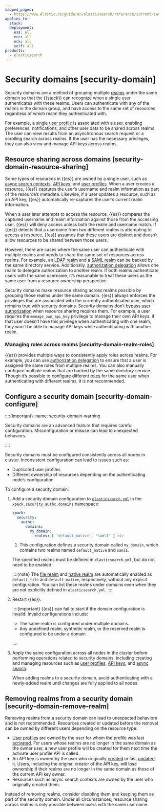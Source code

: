```yaml
---
mapped_pages:
  - https://www.elastic.co/guide/en/elasticsearch/reference/current/security-domain.html
applies_to:
  stack:
  deployment:
    ess: all
    ece: all
    eck: all
    self: all
products:
  - elasticsearch
---
```


# Security domains [security-domain]

Security domains are a method of grouping multiple [realms](authentication-realms.md) under the same domain so that the {{stack}} can recognize when a single user authenticates with these realms. Users can authenticate with any of the realms in the domain group, and have access to the same set of resources regardless of which realm they authenticated with.

For example, a single [user profile](user-profiles.md) is associated with a user, enabling preferences, notifications, and other user data to be shared across realms. The user can view results from an asynchronous search request or a scrolling search across realms. If the user has the necessary privileges, they can also view and manage API keys across realms.

## Resource sharing across domains [security-domain-resource-sharing]

Some types of resources in {{es}} are owned by a single user, such as [async search contexts](https://www.elastic.co/docs/api/doc/elasticsearch/operation/operation-async-search-submit), [API keys](https://www.elastic.co/docs/api/doc/elasticsearch/operation/operation-security-create-api-key), and [user profiles](user-profiles.md). When a user creates a resource, {{es}} captures the user’s username and realm information as part of the resource’s metadata. Likewise, if a user updates a resource, such as an API key, {{es}} automatically re-captures the user’s current realm information.

When a user later attempts to access the resource, {{es}} compares the captured username and realm information against those from the accessing user. {{es}} will deny access unless both the realm and username match. If {{es}} detects that a username from two different realms is attempting to access a resource, {{es}} assumes that these users are distinct and doesn’t allow resources to be shared between those users.

However, there are cases where the same user can authenticate with multiple realms and needs to share the same set of resources across realms. For example, an [LDAP realm](ldap.md) and a [SAML realm](saml.md) can be backed by the same directory service. Additionally, [authorization delegation](authorization-delegation.md) allows one realm to delegate authorization to another realm. If both realms authenticate users with the same username, it’s reasonable to treat these users as the same user from a resource ownership perspective.

Security domains make resource sharing across realms possible by grouping those realms under the same domain. {{es}} always enforces the privileges that are associated with the currently authenticated user, which remains true with security domains. Security domains don’t bypass [user authorization](user-roles.md) when resource sharing requires them. For example, a user requires the `manage_own_api_key` privilege to manage their own API keys. If that user doesn’t have this privilege when authenticating with one realm, they won’t be able to manage API keys while authenticating with another realm.

### Managing roles across realms [security-domain-realm-roles]

{{es}} provides multiple ways to consistently apply roles across realms. For example, you can use [authorization delegation](authorization-delegation.md) to ensure that a user is assigned the same roles from multiple realms. You can also manually configure multiple realms that are backed by the same directory service. Though it’s possible to configure different [roles](user-roles.md#roles) for the same user when authenticating with different realms, it is not recommended.



## Configure a security domain [security-domain-configure]

::::{important}
:name: security-domain-warning

Security domains are an advanced feature that requires careful configuration. Misconfiguration or misuse can lead to unexpected behaviors.

::::


Security domains must be configured consistently across all nodes in cluster. Inconsistent configuration can lead to issues such as:

* Duplicated user profiles
* Different ownership of resources depending on the authenticating node’s configuration

To configure a security domain:

1. Add a security domain configuration to [`elasticsearch.yml`](/deploy-manage/stack-settings.md) in the `xpack.security.authc.domains` namespace:

    ```yaml
    xpack:
      security:
        authc:
          domains:
            my_domain:
              realms: [ 'default_native', 'saml1' ] <1>
    ```

    1. This configuration defines a security domain called `my_domain`, which contains two realms named `default_native` and `saml1`.


    The specified realms must be defined in `elasticsearch.yml`, but do not need to be enabled.

    ::::{note}
    The [file realm](file-based.md) and [native realm](native.md) are automatically enabled as `default_file` and `default_native`, respectively, without any explicit configuration. You can list these realms under domains even when they are not explicitly defined in `elasticsearch.yml`.
    ::::

2. Restart {{es}}.

    ::::{important}
    {{es}} can fail to start if the domain configuration is invalid. Invalid configurations include:

    * The same realm is configured under multiple domains.
    * Any undefined realm, synthetic realm, or the reserved realm is configured to be under a domain.

    ::::

3. Apply the same configuration across all nodes in the cluster before performing operations related to security domains, including creating and managing resources such as [user profiles](user-profiles.md), [API keys](https://www.elastic.co/docs/api/doc/elasticsearch/operation/operation-security-create-api-key), and [async search](https://www.elastic.co/docs/api/doc/elasticsearch/operation/operation-async-search-submit).

    When adding realms to a security domain, avoid authenticating with a newly-added realm until changes are fully applied to all nodes.



## Removing realms from a security domain [security-domain-remove-realm]

Removing realms from a security domain can lead to unexpected behaviors and is not recommended. Resources created or updated before the removal can be owned by different users depending on the resource type:

* [User profiles](user-profiles.md) are owned by the user for whom the profile was last [activated](https://www.elastic.co/docs/api/doc/elasticsearch/operation/operation-security-activate-user-profile). For users whose realms are no longer in the same domain as the owner user, a new user profile will be created for them next time the activate user profile API is called.
* An API key is owned by the user who originally [created](https://www.elastic.co/docs/api/doc/elasticsearch/operation/operation-security-create-api-key) or last [updated](https://www.elastic.co/docs/api/doc/elasticsearch/operation/operation-security-update-api-key) it. Users, including the original creator of the API key, will lose ownership if their realms are no longer in the same domain as those of the current API key owner.
* Resources such as async search contexts are owned by the user who originally created them.

Instead of removing realms, consider disabling them and keeping them as part of the security domain. Under all circumstances, resource sharing across realms is only possible between users with the same username.


